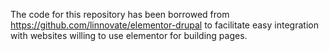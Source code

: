 The code for this repository has been borrowed from https://github.com/linnovate/elementor-drupal to facilitate easy integration with websites willing to use elementor for building pages.
